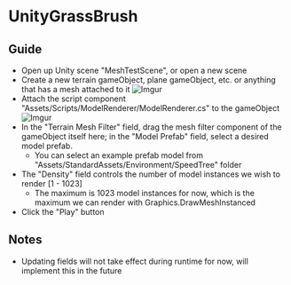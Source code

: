 # UnityGrassBrush

## Guide
- Open up Unity scene "MeshTestScene", or open a new scene
- Create a new terrain gameObject, plane gameObject, etc. or anything that has a mesh attached to it
![Imgur](https://imgur.com/zrKVDgj.png)
- Attach the script component "Assets/Scripts/ModelRenderer/ModelRenderer.cs" to the gameObject
![Imgur](https://imgur.com/MSLaaGl.png)
- In the "Terrain Mesh Filter" field, drag the mesh filter component of the gameObject itself here; in the "Model Prefab" field, select a desired model prefab. 
    + You can select an example prefab model from "Assets/StandardAssets/Environment/SpeedTree" folder
- The "Density" field controls the number of model instances we wish to render [1 - 1023]
    + The maximum is 1023 model instances for now, which is the maximum we can render with Graphics.DrawMeshInstanced
- Click the "Play" button

## Notes
- Updating fields will not take effect during runtime for now, will implement this in the future